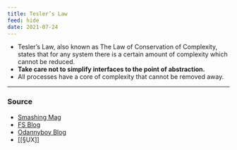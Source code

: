 ```yaml
---
title: Tesler’s Law
feed: hide
date: 2021-07-24
---
```


- Tesler’s Law, also known as The Law of Conservation of Complexity, states that for any system there is a certain amount of complexity which cannot be reduced.
- **Take care not to simplify interfaces to the point of abstraction.** 
- All processes have a core of complexity that cannot be removed away.

--- 

### Source
- [Smashing Mag](https://www.smashingmagazine.com/2016/01/nobody-wants-use-your-product/)
- [FS Blog](https://fs.blog/2020/10/why-life-cant-be-simpler/)
- [Odannyboy Blog](https://odannyboy.medium.com/controls-are-choices-7de90363d0dd)
- [[§UX]]